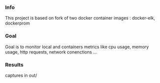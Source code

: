 ### Info
This project is based on fork of two docker container images : docker-elk, dockerprom
### Goal
Goal is to monitor local and containers metrics like cpu usage, memory usage, http requests, network conenctions ...
### Results
captures in out/
